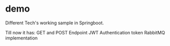 # demo
Different Tech's working sample in Springboot.

Till now it has:
  GET and POST Endpoint
  JWT Authentication token
  RabbitMQ implementation
